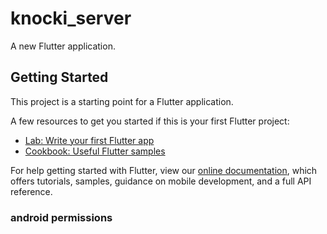 # knocki_server

A new Flutter application.

## Getting Started

This project is a starting point for a Flutter application.

A few resources to get you started if this is your first Flutter project:

- [Lab: Write your first Flutter app](https://flutter.dev/docs/get-started/codelab)
- [Cookbook: Useful Flutter samples](https://flutter.dev/docs/cookbook)

For help getting started with Flutter, view our
[online documentation](https://flutter.dev/docs), which offers tutorials,
samples, guidance on mobile development, and a full API reference.

### android permissions
> <uses-permission android:name="android.permission.CAMERA" />
> <uses-permission android:name="android.permission.READ_EXTERNAL_STORAGE"/>
> <uses-permission android:name="android.permission.INTERNET"/>